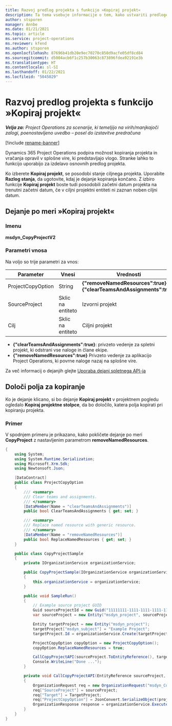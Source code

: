 ```yaml
---
title: Razvoj predlog projekta s funkcijo »Kopiraj projekt«
description: Ta tema vsebuje informacije o tem, kako ustvariti predloge projektov z uporabo dejanja po meri »Kopiraj projekt«.
author: stsporen
manager: Annbe
ms.date: 01/21/2021
ms.topic: article
ms.service: project-operations
ms.reviewer: kfend
ms.author: stsporen
ms.openlocfilehash: 87696b41db20e9ec70270c850d9acfe05df8cd84
ms.sourcegitcommit: d5004acb6f1c257b30063c873896fdea92191e3b
ms.translationtype: HT
ms.contentlocale: sl-SI
ms.lasthandoff: 01/22/2021
ms.locfileid: "5045029"
---
```

# <a name="develop-project-templates-with-copy-project"></a>Razvoj predlog projekta s funkcijo »Kopiraj projekt«

_**Velja za:** Project Operations za scenarije, ki temeljijo na virih/manjkajoči zalogi, poenostavljeno uvedbo – posel do izstavitve predračuna_

[!include [rename-banner](~/includes/cc-data-platform-banner.md)]

Dynamics 365 Project Operations podpira možnost kopiranja projekta in vračanja opravil v splošne vire, ki predstavljajo vlogo. Stranke lahko to funkcijo uporabijo za izdelavo osnovnih predlog projekta.

Ko izberete **Kopiraj projekt**, se posodobi stanje ciljnega projekta. Uporabite **Razlog stanja**, da ugotovite, kdaj je dejanje kopiranja končano. Z izbiro funkcije **Kopiraj projekt** boste tudi posodobili začetni datum projekta na trenutni začetni datum, če v ciljni projektni entiteti ni zaznan noben ciljni datum.

## <a name="copy-project-custom-action"></a>Dejanje po meri »Kopiraj projekt« 

### <a name="name"></a>Imenu 

**msdyn_CopyProjectV2**

### <a name="input-parameters"></a>Parametri vnosa
Na voljo so trije parametri za vnos:

| Parameter          | Vnesi   | Vrednosti                                                   | 
|--------------------|--------|----------------------------------------------------------|
| ProjectCopyOption  | String | **{"removeNamedResources":true}** ali **{"clearTeamsAndAssignments":true}** |
| SourceProject      | Sklic na entiteto | Izvorni projekt |
| Cilj             | Sklic na entiteto | Ciljni projekt |


- **{"clearTeamsAndAssignments":true}**: privzeto vedenje za spletni projekt, ki odstrani vse naloge in člane ekipe.
- **{"removeNamedResources":true}** Privzeto vedenje za aplikacijo Project Operations, ki povrne naloge nazaj na splošne vire.

Za več informacij o dejanjih glejte [Uporaba dejanj spletnega API-ja](https://docs.microsoft.com/powerapps/developer/common-data-service/webapi/use-web-api-actions)

## <a name="specify-fields-to-copy"></a>Določi polja za kopiranje 
Ko je dejanje klicano, si bo dejanje **Kopiraj projekt** v projektnem pogledu ogledalo **Kopiraj projektne stolpce**, da bo določilo, katera polja kopirati pri kopiranju projekta.


### <a name="example"></a>Primer
V spodnjem primeru je prikazano, kako pokličete dejanje po meri **CopyProject** z nastavljenim parametrom **removeNamedResources**.
```C#
{
    using System;
    using System.Runtime.Serialization;
    using Microsoft.Xrm.Sdk;
    using Newtonsoft.Json;

    [DataContract]
    public class ProjectCopyOption
    {
        /// <summary>
        /// Clear teams and assignments.
        /// </summary>
        [DataMember(Name = "clearTeamsAndAssignments")]
        public bool ClearTeamsAndAssignments { get; set; }

        /// <summary>
        /// Replace named resource with generic resource.
        /// </summary>
        [DataMember(Name = "removeNamedResources")]
        public bool ReplaceNamedResources { get; set; }
    }

    public class CopyProjectSample
    {
        private IOrganizationService organizationService;

        public CopyProjectSample(IOrganizationService organizationService)
        {
            this.organizationService = organizationService;
        }

        public void SampleRun()
        {
            // Example source project GUID
            Guid sourceProjectId = new Guid("11111111-1111-1111-1111-111111111111");
            var sourceProject = new Entity("msdyn_project", sourceProjectId);

            Entity targetProject = new Entity("msdyn_project");
            targetProject["msdyn_subject"] = "Example Project";
            targetProject.Id = organizationService.Create(targetProject);

            ProjectCopyOption copyOption = new ProjectCopyOption();
            copyOption.ReplaceNamedResources = true;

            CallCopyProjectAPI(sourceProject.ToEntityReference(), targetProject.ToEntityReference(), copyOption);
            Console.WriteLine("Done ...");
        }

        private void CallCopyProjectAPI(EntityReference sourceProject, EntityReference TargetProject, ProjectCopyOption projectCopyOption)
        {
            OrganizationRequest req = new OrganizationRequest("msdyn_CopyProjectV2");
            req["SourceProject"] = sourceProject;
            req["Target"] = TargetProject;
            req["ProjectCopyOption"] = JsonConvert.SerializeObject(projectCopyOption);
            OrganizationResponse response = organizationService.Execute(req);
        }
    }
}
```
